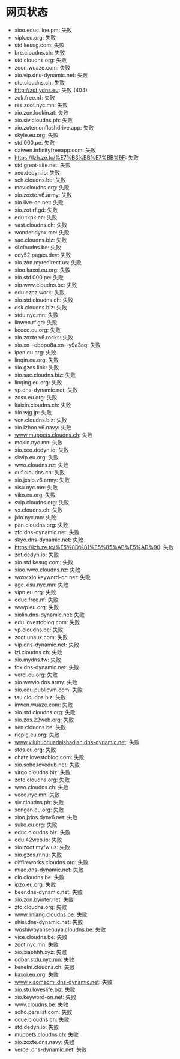 # 网页状态
- xioo.educ.line.pm: 失败
- vipk.eu.org: 失败
- std.kesug.com: 失败
- bre.cloudns.ch: 失败
- std.cloudns.org: 失败
- zoon.wuaze.com: 失败
- xio.vip.dns-dynamic.net: 失败
- uto.cloudns.ch: 失败
- http://zot.ydns.eu: 失败 (404)
- zok.free.nf: 失败
- res.zoot.nyc.mn: 失败
- xio.zon.lookin.at: 失败
- xio.siv.cloudns.ph: 失败
- xio.zoten.onflashdrive.app: 失败
- skyle.eu.org: 失败
- std.000.pe: 失败
- daiwen.infinityfreeapp.com: 失败
- https://lzh.ze.tc/%E7%B3%BB%E7%BB%9F: 失败
- std.great-site.net: 失败
- xeo.dedyn.io: 失败
- sch.cloudns.be: 失败
- mov.cloudns.org: 失败
- xio.zoxte.v6.army: 失败
- xio.live-on.net: 失败
- xio.zot.rf.gd: 失败
- edu.tkpk.cc: 失败
- vast.cloudns.ch: 失败
- wonder.dynx.me: 失败
- sac.cloudns.biz: 失败
- si.cloudns.be: 失败
- cdy52.pages.dev: 失败
- xio.zon.myredirect.us: 失败
- xioo.kaxoi.eu.org: 失败
- xio.std.000.pe: 失败
- xio.wwv.cloudns.be: 失败
- edu.ezpz.work: 失败
- xio.std.cloudns.ch: 失败
- dsk.cloudns.biz: 失败
- stdu.nyc.mn: 失败
- linwen.rf.gd: 失败
- kcoco.eu.org: 失败
- xio.zoxte.v6.rocks: 失败
- xio.xn--ebbpo8a.xn--y9a3aq: 失败
- ipen.eu.org: 失败
- linqin.eu.org: 失败
- xio.gzos.link: 失败
- xio.sac.cloudns.biz: 失败
- linqing.eu.org: 失败
- vp.dns-dynamic.net: 失败
- zosx.eu.org: 失败
- kaixin.cloudns.ch: 失败
- xio.wjg.jp: 失败
- ven.cloudns.biz: 失败
- xio.lzhoo.v6.navy: 失败
- www.muppets.cloudns.ch: 失败
- mokin.nyc.mn: 失败
- xio.xeo.dedyn.io: 失败
- skvip.eu.org: 失败
- wwo.cloudns.nz: 失败
- duf.cloudns.ch: 失败
- xio.jxsio.v6.army: 失败
- xisu.nyc.mn: 失败
- viko.eu.org: 失败
- svip.cloudns.org: 失败
- vx.cloudns.ch: 失败
- jxio.nyc.mn: 失败
- pan.cloudns.org: 失败
- zfo.dns-dynamic.net: 失败
- skyo.dns-dynamic.net: 失败
- https://lzh.ze.tc/%E5%8D%81%E5%85%AB%E5%AD%90: 失败
- zot.dedyn.io: 失败
- xio.std.kesug.com: 失败
- xioo.wwo.cloudns.nz: 失败
- woxy.xio.keyword-on.net: 失败
- age.xisu.nyc.mn: 失败
- vipn.eu.org: 失败
- educ.free.nf: 失败
- wvvp.eu.org: 失败
- xiolin.dns-dynamic.net: 失败
- edu.lovestoblog.com: 失败
- vp.cloudns.be: 失败
- zoot.unaux.com: 失败
- vip.dns-dynamic.net: 失败
- lzi.cloudns.ch: 失败
- xio.mydns.tw: 失败
- fox.dns-dynamic.net: 失败
- vercl.eu.org: 失败
- xio.wwvio.dns.army: 失败
- xio.edu.publicvm.com: 失败
- tau.cloudns.biz: 失败
- inwen.wuaze.com: 失败
- xio.std.cloudns.org: 失败
- xio.zos.22web.org: 失败
- sen.cloudns.be: 失败
- ricpig.eu.org: 失败
- www.yiluhuohuadaishadian.dns-dynamic.net: 失败
- stds.eu.org: 失败
- chatz.lovestoblog.com: 失败
- xio.soho.lovedub.net: 失败
- virgo.cloudns.biz: 失败
- zote.cloudns.org: 失败
- wwo.cloudns.ch: 失败
- veco.nyc.mn: 失败
- siv.cloudns.ph: 失败
- xongan.eu.org: 失败
- xioo.jxios.dynv6.net: 失败
- suke.eu.org: 失败
- educ.cloudns.biz: 失败
- edu.42web.io: 失败
- xio.zoot.myfw.us: 失败
- xio.gzos.rr.nu: 失败
- diffireworks.cloudns.org: 失败
- miao.dns-dynamic.net: 失败
- clo.cloudns.be: 失败
- ipzo.eu.org: 失败
- beer.dns-dynamic.net: 失败
- xio.zon.byinter.net: 失败
- zfo.cloudns.org: 失败
- www.liniang.cloudns.be: 失败
- shisi.dns-dynamic.net: 失败
- woshiwoyansebuya.cloudns.be: 失败
- vice.cloudns.be: 失败
- zoot.nyc.mn: 失败
- xio.xiaohhh.xyz: 失败
- odbar.stdu.nyc.mn: 失败
- kenelm.cloudns.ch: 失败
- kaxoi.eu.org: 失败
- www.xiaomaomi.dns-dynamic.net: 失败
- xio.stu.loveslife.biz: 失败
- xio.keyword-on.net: 失败
- wwv.cloudns.be: 失败
- soho.perslist.com: 失败
- cdue.cloudns.ch: 失败
- std.dedyn.io: 失败
- muppets.cloudns.ch: 失败
- xio.zoxte.dns.navy: 失败
- vercel.dns-dynamic.net: 失败
